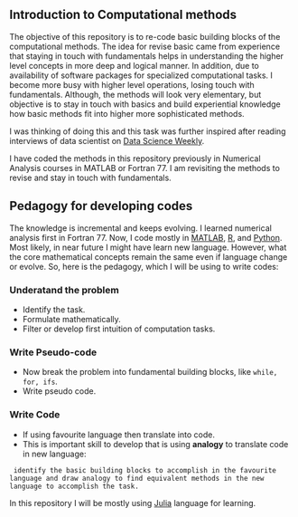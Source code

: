 ﻿## Introduction to Computational methods

The objective of this repository is to re-code basic building blocks of the computational methods. The idea for revise basic came from experience that staying in touch with fundamentals helps in understanding the higher level concepts in more deep and logical manner. In addition, due to availability of software packages for specialized computational tasks. I become more busy with higher level operations, losing touch with fundamentals. Although, the methods will look very elementary, but objective is to stay in touch with basics and build experiential knowledge how basic methods fit into higher more sophisticated methods. 

I was thinking of doing this and this task was further inspired after reading interviews of data scientist on [Data Science Weekly](http://www.datascienceweekly.org/). 

I have coded the methods in this repository previously in Numerical Analysis courses in MATLAB or Fortran 77. I am revisiting the methods to revise and stay in touch with fundamentals. 

## Pedagogy for developing codes

The knowledge is incremental and keeps evolving. I learned numerical analysis first in Fortran 77. Now, I code mostly in [MATLAB](http://www.mathworks.com/index.html?s_tid=gn_logo), [R](http://www.r-project.org/), and [Python](https://www.python.org/). Most likely, in near future I might have learn new language. However, what the core mathematical concepts remain the same even if language change or evolve. So, here is the pedagogy, which I will be using to write codes:

### Underatand the problem
+ Identify the task.
+ Formulate mathematically.
+ Filter or develop first intuition of computation tasks.

### Write Pseudo-code
+ Now break the problem into fundamental building blocks, like `while, for, ifs`.
+ Write pseudo code.

### Write Code

+ If using favourite language then translate into code.
+ This is important skill to develop that is using **analogy** to translate code in new language:

` identify the basic building blocks to accomplish in the favourite language and draw analogy to find equivalent methods in the new language to accomplish the task.`

In this repository I will be mostly using [Julia](http://julialang.org/) language for learning. 
 



